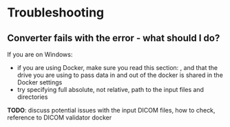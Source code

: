 # Troubleshooting

## Converter fails with the error - what should I do?

If you are on Windows:

* if you are using Docker, make sure you read this section: , and that the drive you are using to pass data in and out of the docker is shared in the Docker settings
* try specifying full absolute, not relative, path to the input files and directories

**TODO**: discuss potential issues with the input DICOM files, how to check, reference to DICOM validator docker

